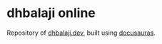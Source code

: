 # dhbalaji online

Repository of [dhbalaji.dev](https://dhbalaji.dev), built using [docusauras](https://docusaurus.io/).
